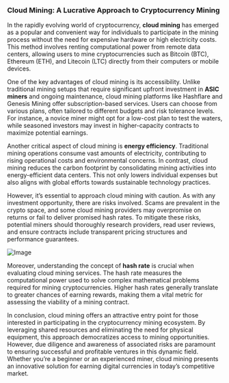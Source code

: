 ### Cloud Mining: A Lucrative Approach to Cryptocurrency Mining

In the rapidly evolving world of cryptocurrency, **cloud mining** has emerged as a popular and convenient way for individuals to participate in the mining process without the need for expensive hardware or high electricity costs. This method involves renting computational power from remote data centers, allowing users to mine cryptocurrencies such as Bitcoin (BTC), Ethereum (ETH), and Litecoin (LTC) directly from their computers or mobile devices.

One of the key advantages of cloud mining is its accessibility. Unlike traditional mining setups that require significant upfront investment in **ASIC miners** and ongoing maintenance, cloud mining platforms like Hashflare and Genesis Mining offer subscription-based services. Users can choose from various plans, often tailored to different budgets and risk tolerance levels. For instance, a novice miner might opt for a low-cost plan to test the waters, while seasoned investors may invest in higher-capacity contracts to maximize potential earnings.

Another critical aspect of cloud mining is **energy efficiency**. Traditional mining operations consume vast amounts of electricity, contributing to rising operational costs and environmental concerns. In contrast, cloud mining reduces the carbon footprint by consolidating mining activities into energy-efficient data centers. This not only lowers individual expenses but also aligns with global efforts towards sustainable technology practices.

However, it’s essential to approach cloud mining with caution. As with any investment opportunity, there are risks involved. Scams are prevalent in the crypto space, and some cloud mining providers may overpromise on returns or fail to deliver promised hash rates. To mitigate these risks, potential miners should thoroughly research providers, read user reviews, and ensure contracts include transparent pricing structures and performance guarantees.

![Image](https://github.com/user-attachments/assets/31692037-0104-4703-abd1-696b6a7dd41b)

Moreover, understanding the concept of **hash rate** is crucial when evaluating cloud mining services. The hash rate measures the computational power used to solve complex mathematical problems required for mining cryptocurrencies. Higher hash rates generally translate to greater chances of earning rewards, making them a vital metric for assessing the viability of a mining contract.

In conclusion, cloud mining offers an attractive entry point for those interested in participating in the cryptocurrency mining ecosystem. By leveraging shared resources and eliminating the need for physical equipment, this approach democratizes access to mining opportunities. However, due diligence and awareness of associated risks are paramount to ensuring successful and profitable ventures in this dynamic field. Whether you’re a beginner or an experienced miner, cloud mining presents an innovative solution for earning digital currencies in today’s competitive market.